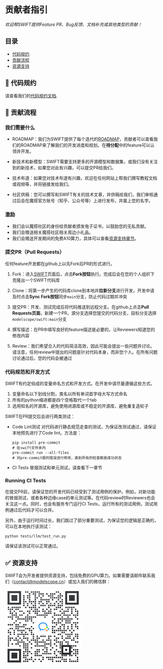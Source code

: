 # 贡献者指引

*欢迎帮SWIFT提供Feature PR、Bug反馈、文档补充或其他类型的贡献！*

## 目录

- [代码规约](#-代码规约)
- [贡献流程](#-贡献流程)
- [资源支持](#-资源支持)

## 📖 代码规约

请查看我们的[代码规约文档](./CODE_OF_CONDUCT.md).

## 🔁 贡献流程

### 我们需要什么

- ROADMAP：我们为SWIFT提供了每个迭代的[ROADMAP](./ROADMAP.md)，贡献者可以查看我们的ROADMAP来了解我们的开发进度和规划。在**待分配**中的feature可以认领并开发。

- 新技术和新模型：SWIFT需要支持更多的开源模型和数据集，或我们没有关注到的新技术，如果您对此有兴趣，可以提交PR给我们。
- 技术布道：如果您对技术布道有兴趣，欢迎在任何网站上帮我们撰写教程文档或视频等，并将链接发给我们。
- 社区供稿：您可以撰写和SWIFT有关的技术文章，并供稿给我们，我们审核通过后会在魔搭官方账号（知乎、公众号等）上进行发布，并属上您的名字。

### 激励

- 我们会以魔搭社区的身份给贡献者颁发电子证书，以鼓励您的无私贡献。
- 我们会赠送相关魔搭社区相关周边小礼品。
- 我们会赠送开发期间的免费A10算力，具体可以查看[资源支持章节](#-资源支持)。

### 提交PR（Pull Requests）

任何feature开发都在github上以先Fork后PR的形式进行。

1. Fork：进入[SWIFT](https://github.com/modelscope/swift)页面后，点击**Fork按钮**执行。完成后会在您的个人组织下克隆出一个SWIFT代码库

2. Clone：将第一步产生的代码库clone到本地并**拉新分支**进行开发，开发中请及时点击**Sync Fork按钮**同步`main`分支，防止代码过期并冲突

3. 提交PR：开发、测试完成后将代码推送到远程分支。在github上点击**Pull Requests页面**，新建一个PR，源分支选择您提交的代码分支，目标分支选择`modelscope/swift:main`分支

4. 撰写描述：在PR中填写良好的feature描述是必要的，让Reviewers知道您的修改内容

5. Review：我们希望合入的代码简洁高效，因此可能会提出一些问题并讨论。请注意，任何review中提出的问题是针对代码本身，而非您个人。在所有问题讨论通过后，您的代码会被通过

### 代码规范和开发方式

SWIFT有约定俗成的变量命名方式和开发方式。在开发中请尽量遵循这些方式。

1. 变量命名以下划线分割，类名以所有单词首字母大写方式命名
2. 所有的python缩进都是四个空格取代一个tab
3. 选用知名的开源库，避免使用闭源库或不稳定的开源库，避免重复造轮子

SWIFT在PR提交后会进行两类测试：

- Code Lint测试 对代码进行静态规范走查的测试，为保证改测试通过，请保证本地预先进行了Code lint。方法是：

  ```shell
  pip install pre-commit
  # 在swift文件夹内
  pre-commit run --all-files
  # 对pre-commit报的错误进行修改，直到所有的检查都是成功状态
  ```

- CI Tests 冒烟测试和单元测试，请查看下一章节

### Running CI Tests

在提交PR前，请保证您的开发代码已经受到了测试用例的保护。例如，对新功能的冒烟测试，或者各种边缘case的单元测试等。在代码review时Reviewers也会关注这一点。同时，也会有服务专门运行CI Tests，运行所有的测试用例，测试用例通过后代码才可以合并。

另外，由于运行时间过长，我们跳过了部分重要测试，为保证您的逻辑是正确的，可以在本地执行该测试：

```shell
python tests/llm/test_run.py
```

请保证该测试可以正常通过。

## ✅ 资源支持

SWIFT会为开发者提供资源支持，包括免费的GPU算力。如果需要请邮件联系我们（[contact@modelscope.cn](mailto:contact@modelscope.cn)）或加入我们的微信群：

<p align="left">
<img src="asset/wechat.png" width="250" style="display: inline-block;">
</p>
